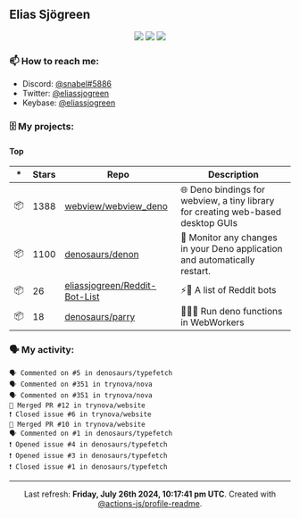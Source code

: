 ## Elias Sjögreen

<p align="center">
  <img src="https://img.shields.io/badge/🎂-dec. 2003-success" />
  <img src="https://img.shields.io/badge/🌎-Stockholm-informational" />
  <img src="https://img.shields.io/badge/👦-He/Him-informational" />
</p>

### 📫 How to reach me:

- Discord: [@snabel#5886](https://discord.com/users/267978757799673866)
- Twitter: [@eliassjogreen](https://twitter.com/eliassjogreen)
- Keybase: [@eliassjogreen](https://keybase.io/eliassjogreen)

### 🗄 My projects:

#### Top
|*|Stars|Repo|Description|
|---|---|---|---|
| 📦 | 1388 | [webview/webview_deno](https://github.com/webview/webview_deno) | 🌐 Deno bindings for webview, a tiny library for creating web-based desktop GUIs |
| 📦 | 1100 | [denosaurs/denon](https://github.com/denosaurs/denon) | 👀 Monitor any changes in your Deno application and automatically restart. |
| 📦 | 26 | [eliassjogreen/Reddit-Bot-List](https://github.com/eliassjogreen/Reddit-Bot-List) | ⚡️🤖 A list of Reddit bots |
| 📦 | 18 | [denosaurs/parry](https://github.com/denosaurs/parry) | 👷🏽‍♂️ Run deno functions in WebWorkers |

### 🗣 My activity:

```
🗣 Commented on #5 in denosaurs/typefetch
🗣 Commented on #351 in trynova/nova
🗣 Commented on #351 in trynova/nova
🎉 Merged PR #12 in trynova/website
❗️ Closed issue #6 in trynova/website
🎉 Merged PR #10 in trynova/website
🗣 Commented on #1 in denosaurs/typefetch
❗️ Opened issue #4 in denosaurs/typefetch
❗️ Opened issue #3 in denosaurs/typefetch
❗️ Closed issue #1 in denosaurs/typefetch
```

------------
<p align="center">Last refresh: <b>Friday, July 26th 2024, 10:17:41 pm UTC</b>. Created with <a href=https://github.com/marketplace/actions/profile-readme>@actions-js/profile-readme</a>.</p>
